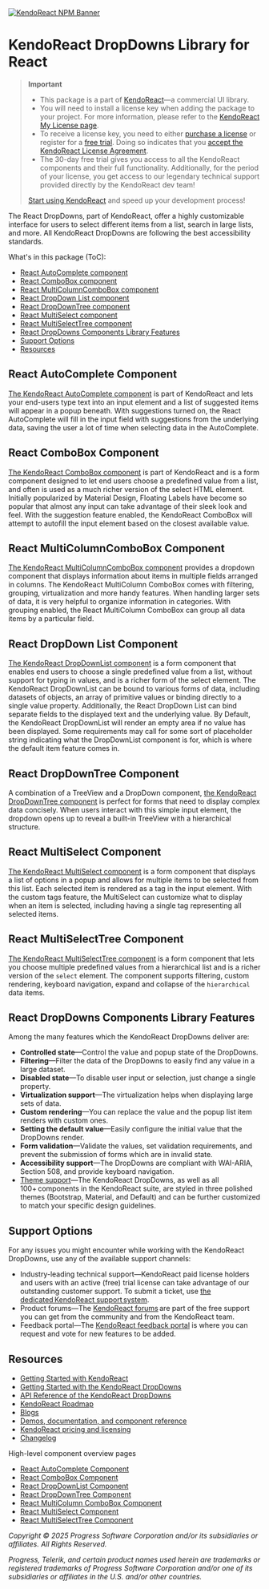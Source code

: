 <a href="https://www.telerik.com/kendo-react-ui?utm_medium=referral&utm_source=npm&utm_campaign=kendo-ui-react-trial-npm-dropdowns&utm_content=banner" target="_blank">
<img src="https://www.telerik.com/kendo-react-ui/components/npm-banner.svg" alt="KendoReact NPM Banner">
</a>

# KendoReact DropDowns Library for React

> **Important**
>
> -   This package is а part of [KendoReact](https://www.telerik.com/kendo-react-ui?utm_medium=referral&utm_source=npm&utm_campaign=kendo-ui-react-trial-npm-dropdowns)&mdash;a commercial UI library.
> -   You will need to install a license key when adding the package to your project. For more information, please refer to the [KendoReact My License page](https://www.telerik.com/kendo-react-ui/components/my-license/?utm_medium=referral&utm_source=npm&utm_campaign=kendo-ui-react-trial-npm-dropdowns).
> -   To receive a license key, you need to either [purchase a license](https://www.telerik.com/kendo-react-ui/pricing?utm_medium=referral&utm_source=npm&utm_campaign=kendo-ui-react-trial-npm-dropdowns) or register for a [free trial](https://www.telerik.com/try/kendo-react-ui?utm_medium=referral&utm_source=npm&utm_campaign=kendo-ui-react-trial-npm-dropdowns). Doing so indicates that you [accept the KendoReact License Agreement](https://www.telerik.com/purchase/license-agreement/progress-kendoreact?utm_medium=referral&utm_source=npm&utm_campaign=kendo-ui-react-trial-npm-dropdowns).
> -   The 30-day free trial gives you access to all the KendoReact components and their full functionality. Additionally, for the period of your license, you get access to our legendary technical support provided directly by the KendoReact dev team!
>
> [Start using KendoReact](https://www.telerik.com/try/kendo-react-ui?utm_medium=referral&utm_source=npm&utm_campaign=kendo-ui-react-trial-npm-dropdowns) and speed up your development process!

The React DropDowns, part of KendoReact, offer a highly customizable interface for users to select different items from a list, search in large lists, and more. All KendoReact DropDowns are following the best accessibility standards.

What's in this package (ToC):

-   [React AutoComplete component](#react-autocomplete-component)
-   [React ComboBox component](#react-combobox-component)
-   [React MultiColumnComboBox component](#react-multicolumncombobox-component)
-   [React DropDown List component](#react-dropdown-list-component)
-   [React DropDownTree component](#react-dropdowntree-component)
-   [React MultiSelect component](#react-multiselect-component)
-   [React MultiSelectTree component](#react-multiselecttree-component)
-   [React DropDowns Components Library Features](#react-dropdowns-components-library-features)
-   [Support Options](#support-options)
-   [Resources](#resources)

## React AutoComplete Component

[The KendoReact AutoComplete component](https://www.telerik.com/kendo-react-ui/components/dropdowns/autocomplete/?utm_medium=referral&utm_source=npm&utm_campaign=kendo-ui-react-trial-npm-dropdowns) is part of KendoReact and lets your end-users type text into an input element and a list of suggested items will appear in a popup beneath. With suggestions turned on, the React AutoComplete will fill in the input field with suggestions from the underlying data, saving the user a lot of time when selecting data in the AutoComplete.

## React ComboBox Component

[The KendoReact ComboBox component](https://www.telerik.com/kendo-react-ui/components/dropdowns/combobox/?utm_medium=referral&utm_source=npm&utm_campaign=kendo-ui-react-trial-npm-dropdowns) is part of KendoReact and is a form component designed to let end users choose a predefined value from a list, and often is used as a much richer version of the select HTML element. Initially popularized by Material Design, Floating Labels have become so popular that almost any input can take advantage of their sleek look and feel. With the suggestion feature enabled, the KendoReact ComboBox will attempt to autofill the input element based on the closest available value.

## React MultiColumnComboBox Component

[The KendoReact MultiColumnComboBox component](https://www.telerik.com/kendo-react-ui/components/dropdowns/multicolumncombobox/?utm_medium=referral&utm_source=npm&utm_campaign=kendo-ui-react-trial-npm-dropdowns) provides a dropdown component that displays information about items in multiple fields arranged in columns. The KendoReact MultiColumn ComboBox comes with filtering, grouping, virtualization and more handy features. When handling larger sets of data, it is very helpful to organize information in categories. With grouping enabled, the React MultiColumn ComboBox can group all data items by a particular field.

## React DropDown List Component

[The KendoReact DropDownList component](https://www.telerik.com/kendo-react-ui/components/dropdowns/dropdownlist/?utm_medium=referral&utm_source=npm&utm_campaign=kendo-ui-react-trial-npm-dropdowns) is a form component that enables end users to choose a single predefined value from a list, without support for typing in values, and is a richer form of the select element. The KendoReact DropDownList can be bound to various forms of data, including datasets of objects, an array of primitive values or binding directly to a single value property. Additionally, the React DropDown List can bind separate fields to the displayed text and the underlying value. By Default, the KendoReact DropDownList will render an empty area if no value has been displayed. Some requirements may call for some sort of placeholder string indicating what the DropDownList component is for, which is where the default item feature comes in.

## React DropDownTree Component

A combination of a TreeView and a DropDown component, [the KendoReact DropDownTree component](https://www.telerik.com/kendo-react-ui/components/dropdowns/dropdowntree/?utm_medium=referral&utm_source=npm&utm_campaign=kendo-ui-react-trial-npm-dropdowns) is perfect for forms that need to display complex data concisely. When users interact with this simple input element, the dropdown opens up to reveal a built-in TreeView with a hierarchical structure.

## React MultiSelect Component

[The KendoReact MultiSelect component](https://www.telerik.com/kendo-react-ui/components/dropdowns/multiselect/?utm_medium=referral&utm_source=npm&utm_campaign=kendo-ui-react-trial-npm-dropdowns) is a form component that displays a list of options in a popup and allows for multiple items to be selected from this list. Each selected item is rendered as a tag in the input element. With the custom tags feature, the MultiSelect can customize what to display when an item is selected, including having a single tag representing all selected items.

## React MultiSelectTree Component

[The KendoReact MultiSelectTree component](https://www.telerik.com/kendo-react-ui/components/dropdowns/multiselecttree/?utm_medium=referral&utm_source=npm&utm_campaign=kendo-ui-react-trial-npm-dropdowns) is a form component that lets you choose multiple predefined values from a hierarchical list and is a richer version of the `select` element. The component supports filtering, custom rendering, keyboard navigation, expand and collapse of the `hierarchical` data items.

## React DropDowns Components Library Features

Among the many features which the KendoReact DropDowns deliver are:

-   **Controlled state**&mdash;Control the value and popup state of the DropDowns.
-   **Filtering**&mdash;Filter the data of the DropDowns to easily find any value in a large dataset.
-   **Disabled state**&mdash;To disable user input or selection, just change a single property.
-   **Virtualization support**&mdash;The virtualization helps when displaying large sets of data.
-   **Custom rendering**&mdash;You can replace the value and the popup list item renders with custom ones.
-   **Setting the default value**&mdash;Easily configure the initial value that the DropDowns render.
-   **Form validation**&mdash;Validate the values, set validation requirements, and prevent the submission of forms which are in invalid state.
-   **Accessibility support**&mdash;The DropDowns are compliant with WAI-ARIA, Section 508, and provide keyboard navigation.
-   [Theme support](https://www.telerik.com/kendo-react-ui/components/styling/?utm_medium=referral&utm_source=npm&utm_campaign=kendo-ui-react-trial-npm-dropdowns)&mdash;The KendoReact DropDowns, as well as all 100+ components in the KendoReact suite, are styled in three polished themes (Bootstrap, Material, and Default) and can be further customized to match your specific design guidelines.

## Support Options

For any issues you might encounter while working with the KendoReact DropDowns, use any of the available support channels:

-   Industry-leading technical support&mdash;KendoReact paid license holders and users with an active (free) trial license can take advantage of our outstanding customer support. To submit a ticket, use [the dedicated KendoReact support system](https://www.telerik.com/account/support-tickets?utm_medium=referral&utm_source=npm&utm_campaign=kendo-ui-react-trial-npm-dropdowns).
-   Product forums&mdash;The [KendoReact forums](https://www.telerik.com/forums/kendo-ui-react?utm_medium=referral&utm_source=npm&utm_campaign=kendo-ui-react-trial-npm-dropdowns) are part of the free support you can get from the community and from the KendoReact team.
-   Feedback portal&mdash;The [KendoReact feedback portal](https://feedback.telerik.com/kendo-react-ui?utm_medium=referral&utm_source=npm&utm_campaign=kendo-ui-react-trial-npm-dropdowns) is where you can request and vote for new features to be added.

## Resources

-   [Getting Started with KendoReact](https://www.telerik.com/kendo-react-ui/components/getting-started/?utm_medium=referral&utm_source=npm&utm_campaign=kendo-ui-react-trial-npm-dropdowns)
-   [Getting Started with the KendoReact DropDowns](https://www.telerik.com/kendo-react-ui/components/dropdowns/?utm_medium=referral&utm_source=npm&utm_campaign=kendo-ui-react-trial-npm-dropdowns)
-   [API Reference of the KendoReact DropDowns](https://www.telerik.com/kendo-react-ui/components/dropdowns/api/?utm_medium=referral&utm_source=npm&utm_campaign=kendo-ui-react-trial-npm-dropdowns)
-   [KendoReact Roadmap](https://www.telerik.com/support/whats-new/kendo-react-ui/roadmap?utm_medium=referral&utm_source=npm&utm_campaign=kendo-ui-react-trial-npm-dropdowns)
-   [Blogs](https://www.telerik.com/blogs/tag/kendoreact?utm_medium=referral&utm_source=npm&utm_campaign=kendo-ui-react-trial-npm-dropdowns)
-   [Demos, documentation, and component reference](https://www.telerik.com/kendo-react-ui/components/?utm_medium=referral&utm_source=npm&utm_campaign=kendo-ui-react-trial-npm-dropdowns)
-   [KendoReact pricing and licensing](https://www.telerik.com/kendo-react-ui/pricing?utm_medium=referral&utm_source=npm&utm_campaign=kendo-ui-react-trial-npm-dropdowns)
-   [Changelog](https://www.telerik.com/kendo-react-ui/components/changelogs/ui-for-react/?utm_medium=referral&utm_source=npm&utm_campaign=kendo-ui-react-trial-npm-dropdowns)

High-level component overview pages

-   [React AutoComplete Component](https://www.telerik.com/kendo-react-ui/autocomplete)
-   [React ComboBox Component](https://www.telerik.com/kendo-react-ui/combobox)
-   [React DropDownList Component](https://www.telerik.com/kendo-react-ui/dropdownlist)
-   [React DropDownTree Component](https://www.telerik.com/kendo-react-ui/dropdowntree)
-   [React MultiColumn ComboBox Component](https://www.telerik.com/kendo-react-ui/multicolumncombobox)
-   [React MultiSelect Component](https://www.telerik.com/kendo-react-ui/multiselect)
-   [React MultiSelectTree Component](https://www.telerik.com/kendo-react-ui/multiselecttree)

_Copyright © 2025 Progress Software Corporation and/or its subsidiaries or affiliates. All Rights Reserved._

_Progress, Telerik, and certain product names used herein are trademarks or registered trademarks of Progress Software Corporation and/or one of its subsidiaries or affiliates in the U.S. and/or other countries._
